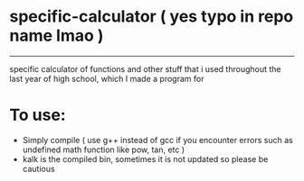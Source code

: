 # specific-calculator ( yes typo in repo name lmao )

---
specific calculator of functions and other stuff that i used throughout the last year of high school, which I made a program for

# To use:
- Simply compile ( use g++ instead of gcc if you encounter errors such as undefined math function like pow, tan, etc )
- kalk is the compiled bin, sometimes it is not updated so please be cautious
